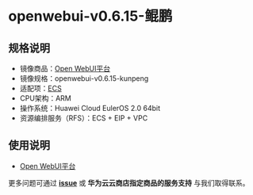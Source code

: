 # openwebui-v0.6.15-鲲鹏

## 规格说明

- 镜像商品：[Open WebUI平台](？？？)
- 镜像规格：openwebui-v0.6.15-kunpeng
- 适配项：[ECS](https://support.huaweicloud.com/ecs/index.html)
- CPU架构：ARM
- 操作系统：Huawei Cloud EulerOS 2.0 64bit
- 资源编排服务（RFS）：ECS + EIP + VPC

## 使用说明

- [Open WebUI平台](./docs/usage_ZH.md)

更多问题可通过 [**issue**](https://github.com/HuaweiCloudDeveloper/openwebui-image/issues) 或 **华为云云商店指定商品的服务支持** 与我们取得联系。
